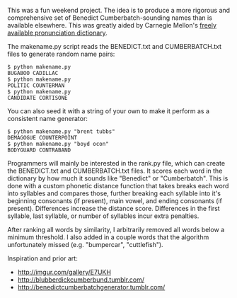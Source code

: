 This was a fun weekend project.  The idea is to produce a more rigorous and
comprehensive set of Benedict Cumberbatch-sounding names than is available
elsewhere.  This was greatly aided by Carnegie Mellon's [freely available
pronunciation dictionary](http://www.speech.cs.cmu.edu/cgi-bin/cmudict).

The makename.py script reads the BENEDICT.txt and CUMBERBATCH.txt files to
generate random name pairs:

    $ python makename.py
    BUGABOO CADILLAC
    $ python makename.py 
    POLITIC COUNTERMAN
    $ python makename.py 
    CANDIDATE CORTISONE

You can also seed it with a string of your own to make it perform as a
consistent name generator:

    $ python makename.py "brent tubbs"
    DEMAGOGUE COUNTERPOINT
    $ python makename.py "boyd ocon"
    BODYGUARD CONTRABAND

Programmers will mainly be interested in the rank.py file, which can create the
BENEDICT.txt and CUMBERBATCH.txt files.  It scores each word in the dictionary
by how much it sounds like "Benedict" or "Cumberbatch".  This is done with a
custom phonetic distance function that takes breaks each word into syllables and
compares those, further breaking each syllable into it's beginning consonants
(if present), main vowel, and ending consonants (if present).  Differences
increase the distance score.  Differences in the first syllable, last syllable,
or number of syllables incur extra penalties.

After ranking all words by similarity, I arbitrarily removed all words below a
minimum threshold.  I also added in a couple words that the algorithm
unfortunately missed (e.g. "bumpercar", "cuttlefish").

Inspiration and prior art:

- http://imgur.com/gallery/E7UKH
- http://blubberdickcumberbund.tumblr.com/
- http://benedictcumberbatchgenerator.tumblr.com/
